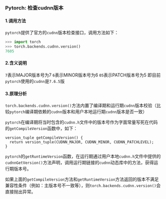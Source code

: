 ### Pytorch: 检查cudnn版本

#### 1.调用方法
`pytorch`提供了官方的`cudnn`版本检查接口，调用方法如下：

```python
>>> import torch
>>> torch.backends.cudnn.version()
7605
```


#### 2.含义说明
`7`表示MAJOR版本号为7
`6`表示MINOR版本号为6
`05`表示PATCH版本号为5
即目前`pytorch`使用的`cudnn`是`7.6.5`版

#### 3.原理分析

`torch.backends.cudnn.version()`方法内置了编译期和运行期`cudnn`版本校验（比较`pytorch`编译期依赖的`cudnn`版本和用户本地运行期`cudnn`版本是否一致）

`pytorch`在编译期将当时包含的`cudnn.h`文件中的版本号作为字面常量写死在代码的`getCompileVersion`函数中，如下：

```cuda
version_tuple getCompileVersion() {
  return version_tuple(CUDNN_MAJOR, CUDNN_MINOR, CUDNN_PATCHLEVEL);
}
```

`pytorch`的`getRuntimeVersion`函数，在运行期通过用户本地`cudnn.h`文件中提供的`cudnnGetVersion()`方法声明，调用运行期链接的`cudnn`动态库中的方法，获得运行期版本号。

如果上面的`getCompileVersion`方法和`getRuntimeVersion`方法返回的版本不满足兼容性条件（例如：主版本号不一致等），则`torch.backends.cudnn.version()`会直接抛出异常。
